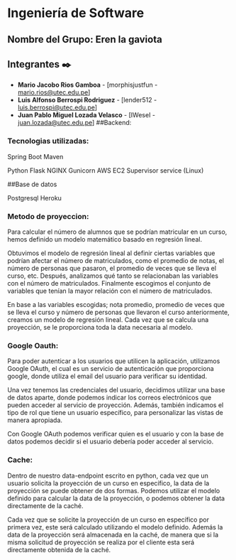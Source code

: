 # Ingeniería de Software
## Nombre del Grupo: Eren la gaviota

## Integrantes ✒️

* **Mario Jacobo Rios Gamboa** - [morphisjustfun - mario.rios@utec.edu.pe]
* **Luis Alfonso Berrospi Rodriguez** - [lender512 - luis.berrospi@utec.edu.pe]
* **Juan Pablo Miguel Lozada Velasco** - [IWeseI - juan.lozada@utec.edu.pe]
##Backend:

### Tecnologias utilizadas:

Spring Boot
Maven

Python 
Flask
NGINX
Gunicorn
AWS EC2
Supervisor service (Linux)

##Base de datos

Postgresql
Heroku

### Metodo de proyeccion:
Para calcular el número de alumnos que se podrían matricular en un curso, hemos definido un modelo matemático basado en regresión lineal. 

Obtuvimos el modelo de regresión lineal al definir ciertas variables que podrían afectar el número de matriculados, como el promedio de notas, el número de personas que pasaron, el promedio de veces que se lleva el curso, etc. Después, analizamos qué tanto se relacionaban las variables con el número de matriculados. Finalmente escogimos el conjunto de variables que tenían la mayor relación con el número de matriculados.

En base a las variables escogidas; nota promedio, promedio de veces que se lleva el curso y número de personas que llevaron el curso anteriormente, creamos un modelo de regresión lineal. Cada vez que se calcula una proyección, se le proporciona toda la data necesaria al modelo.

### Google Oauth:
Para poder autenticar a los usuarios que utilicen la aplicación, utilizamos Google OAuth, el cual es un servicio de autenticación que proporciona google, donde utiliza el email del usuario para verificar su identidad. 

Una vez tenemos las credenciales del usuario, decidimos utilizar una base de datos aparte, donde podemos indicar los correos electrónicos que pueden acceder al servicio de proyección. Además, también indicamos el tipo de rol que tiene un usuario específico, para personalizar las vistas de manera apropiada.

Con Google OAuth podemos verificar quien es el usuario y con la base de datos podemos decidir si el usuario debería poder acceder al servicio.

### Cache:

Dentro de nuestro data-endpoint escrito en python, cada vez que un usuario solicita la proyección de un curso en específico, la data de la proyección se puede obtener de dos formas. Podemos utilizar el modelo definido para calcular la data de la proyección, o podemos obtener la data directamente de la caché. 

Cada vez que se solicite la proyección de un curso en específico por primera vez, este será calculado utilizando el modelo definido. Además la data de la proyección será almacenada en la caché, de manera que si la misma solicitud de proyección se realiza por el cliente esta será directamente obtenida de la caché.

